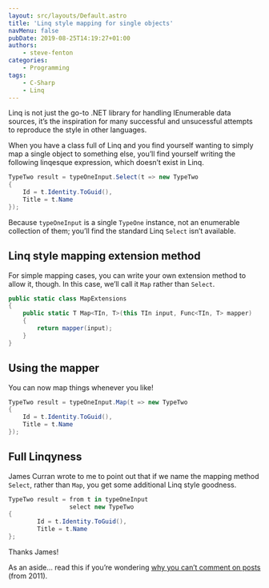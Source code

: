 ```yaml
---
layout: src/layouts/Default.astro
title: 'Linq style mapping for single objects'
navMenu: false
pubDate: 2019-08-25T14:19:27+01:00
authors:
    - steve-fenton
categories:
    - Programming
tags:
    - C-Sharp
    - Linq
---
```


Linq is not just the go-to .NET library for handling IEnumerable data sources, it’s the inspiration for many successful and unsucessful attempts to reproduce the style in other languages.

When you have a class full of Linq and you find yourself wanting to simply map a single object to something else, you’ll find yourself writing the following linqesque expression, which doesn’t exist in Linq.

```csharp
TypeTwo result = typeOneInput.Select(t => new TypeTwo
{
    Id = t.Identity.ToGuid(),
    Title = t.Name
});
```

Because `typeOneInput` is a single `TypeOne` instance, not an enumerable collection of them; you’ll find the standard Linq `Select` isn’t available.

## Linq style mapping extension method

For simple mapping cases, you can write your own extension method to allow it, though. In this case, we’ll call it `Map` rather than `Select`.

```csharp
public static class MapExtensions
{
    public static T Map<TIn, T>(this TIn input, Func<TIn, T> mapper)
    {
        return mapper(input);
    }
}
```

## Using the mapper

You can now map things whenever you like!

```csharp
TypeTwo result = typeOneInput.Map(t => new TypeTwo
{
    Id = t.Identity.ToGuid(),
    Title = t.Name
});
```

## Full Linqyness

James Curran wrote to me to point out that if we name the mapping method `Select`, rather than `Map`, you get some additional Linq style goodness.

```csharp
TypeTwo result = from t in typeOneInput
                 select new TypeTwo
{
        Id = t.Identity.ToGuid(),
        Title = t.Name
};
```

Thanks James!

As an aside… read this if you’re wondering [why you can’t comment on posts](/2011/09/blog-comments/) (from 2011).